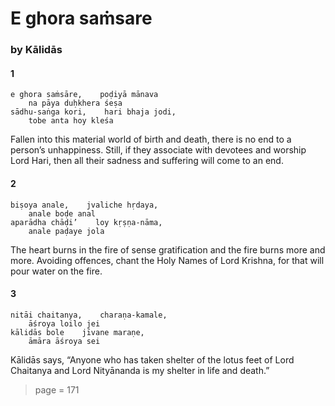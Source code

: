 # E ghora saṁsare

### by Kālidās

#### 1

    e ghora saṁsāre,    poḍiyā mānava
        na pāya duḥkhera śeṣa
    sādhu-saṅga kori,    hari bhaja jodi,
        tobe anta hoy kleśa

Fallen into this material world of birth and death, there is no end to a person’s unhappiness. Still, if they associate with devotees and worship Lord Hari, then all their sadness and suffering will come to an end.

#### 2

    biṣoya anale,    jvaliche hṛdaya,
        anale boḍe anal
    aparādha chāḍi’    loy kṛṣṇa-nāma,
        anale paḍaye jola

The heart burns in the fire of sense gratification and the fire burns more and more. Avoiding offences, chant the Holy Names of Lord Krishna, for that will pour water on the fire.

#### 3

    nitāi chaitanya,    charaṇa-kamale,
        āśroya loilo jei
    kālidās bole    jīvane maraṇe,
        āmāra āśroya sei

Kālidās says, “Anyone who has taken shelter of the lotus feet of Lord Chaitanya and Lord Nityānanda is my shelter in life and death.”


> page = 171